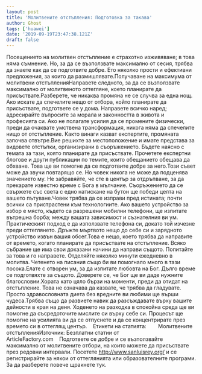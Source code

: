 ```yaml
---
layout: post
title: 'Молитвените отстъпления: Подготовка за такава'
author: Ghost
tags: ['huawei']
date: '2019-09-19T23:47:38.121Z'
draft: false
---
```


Посещението на молитвен отстъпление е страхотно изживяване; в това няма съмнение. Но, за да се възползвате максимално от сесия, трябва да знаете как да се подготвите добре. Ето няколко прости и ефективни предложения, за които да размишлявате.Получаване на максимума от молитвени отстъпленияНаправете следното, за да се възползвате максимално от молитвеното оттегляне, което планирате да присъствате.Разберете, че никаква промяна не се случва за една нощ. Ако искате да спечелите нещо от отбора, който планирате да присъствате, подгответе се у дома. Направете всичко наред; адресирайте въпросите за морала и законността в живота и професията си. Ако не полагате усилия да се промените физически, преди да очаквате умствена трансформация, никога няма да спечелите нищо от отстъпление. Както винаги казват експертите, промяната започва отвътре.Вие решихте за местоположение и имате представа за видовете отстъпки, организирани в съоръжението. Бъдете наясно с темата за тази, която планирате да присъствате. Прочетете експертни блогове и други публикации по темите, които обещанието обещава да обхване. Това ще ви помогне да се подготвите добре за него.Този съвет може да звучи повтарящо се. Но човек никога не може да подценява значението му. Не забравяйте, че сте в център за отдръпване, за да прекарате известно време с Бога в мълчание. Съоръжението да се свържете със света с едно натискане на бутон ще победи целта на вашето пътуване.Човек трябва да се изправи пред истината; почти всички са пристрастени към технологиите. Ако вашето устройство за избор е място, където са разрешени мобилни телефони, ще изпитате вътрешна борба; между вашата зависимост и съзнателния ви ум. Практическият подход е да използвате телефона си, докато той изчезне преди оттеглянето. Дръжте мъртвото нещо до себе си и зарядното устройство извън вашия обсег.Това е нещо, което трябва да направите от времето, когато планирате да присъствате на отстъпление. Всяко събрание ще има свои доказани начини да направи същото. Попитайте за това и го направете. Отделяйте няколко минути ежедневно в молитва. Четенето на писания също би ви помогнало много в тази посока.Елате с отворен ум, за да изпитате любовта на Бог. Дълго време се подготвяхте за същото. Доверете се, че Бог ще ви даде нужните благословии.Хората като цяло бързи на моменти, преди да отидат на отстъпление. Това не означава да казвате, че трябва да гладувате. Просто здравословната диета без вредните ви любими ще върши чудеса.Трябва също да развиете навик да разсъждавате върху вашите дейности в края на деня. Ходенето на разходка в спокойна среда ще ви помогне да съсредоточите мислите си върху себе си. Процесът ще помогне на усилията ви да се отпуснете и да се концентрирате през времето си в оттеглящ център.    Етикети на статията:        Молитвените отстъпленияИзточник: Безплатни статии от ArticleFactory.com    Подгответе се добре и се възползвайте максимално от молитвените отбори, на които можете да присъствате през редовни интервали. Посетете http://www.sanluisrey.org/ и се регистрирайте за някои от оттеглянията или образователните програми. За да разберете повече щракнете тук.
